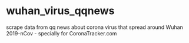 # wuhan_virus_qqnews
scrape data from qq news about corona virus that spread around Wuhan 2019-nCov - specially for CoronaTracker.com

